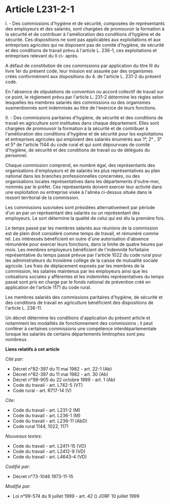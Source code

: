 # Article L231-2-1

I. - Des commissions d'hygiène et de sécurité, composées de représentants des employeurs et des salariés, sont chargées de
promouvoir la formation à la sécurité et de contribuer à l'amélioration des conditions d'hygiène et de sécurité. Ces
dispositions ne sont pas applicables aux exploitations et aux entreprises agricoles qui ne disposent pas de comité d'hygiène,
de sécurité et des conditions de travail prévu à l'article L. 236-1, ces exploitations et entreprises relevant du II ci-
après.

A défaut de constitution de ces commissions par application du titre III du livre 1er du présent code, leur mission est
assurée par des organismes créés conformément aux dispositions du 4. de l'article L. 231-2 du présent code.

En l'absence de stipulations de convention ou accord collectif de travail sur ce point, le règlement prévu par l'article L.
231-2 détermine les règles selon lesquelles les membres salariés des commissions ou des organismes susmentionnés sont
indemnisés au titre de l'exercice de leurs fonctions.

II. - Des commissions paritaires d'hygiène, de sécurité et des conditions de travail en agriculture sont instituées dans
chaque département. Elles sont chargées de promouvoir la formation à la sécurité et de contribuer à l'amélioration des
conditions d'hygiène et de sécurité pour les exploitations et entreprises agricoles qui emploient des salariés énumérés aux
1°, 2° , 3° et 5° de l'article 1144 du code rural et qui sont dépourvues de comité d'hygiène, de sécurité et des conditions
de travail ou de délégués du personnel.

Chaque commission comprend, en nombre égal, des représentants des organisations d'employeurs et de salariés les plus
représentatives au plan national dans les branches professionnelles concernées, ou des organisations locales représentatives
dans les départements d'outre-mer, nommés par le préfet. Ces représentants doivent exercer leur activité dans une
exploitation ou entreprise visée à l'alinéa ci-dessus située dans le ressort territorial de la commission.

Les commissions susvisées sont présidées alternativement par période d'un an par un représentant des salariés ou un
représentant des employeurs. Le sort détermine la qualité de celui qui est élu la première fois.

Le temps passé par les membres salariés aux réunions de la commission est de plein droit considéré comme temps de travail, et
rémunéré comme tel. Les intéressés bénéficient en outre d'une autorisation d'absence rémunérée pour exercer leurs fonctions,
dans la limite de quatre heures par mois. Les membres employeurs bénéficient de l'indemnité forfaitaire représentative du
temps passé prévue par l'article 1022 du code rural pour les administrateurs du troisième collège de la caisse de mutualité
sociale agricole. Les frais de déplacement exposés par les membres de la commission, les salaires maintenus par les
employeurs ainsi que les cotisations sociales y afférentes et les indemnités représentatives du temps passé sont pris en
charge par le fonds national de prévention créé en application de l'article 1171 du code rural.

Les membres salariés des commissions paritaires d'hygiène, de sécurité et des conditions de travail en agriculture
bénéficient des dispositions de l'article L. 236-11.

Un décret détermine les conditions d'application du présent article et notamment les modalités de fonctionnement des
commissions ; il peut conférer à certaines commissions une compétence interdépartementale lorsque les salariés de certains
départements limitrophes sont peu nombreux.

**Liens relatifs à cet article**

_Cité par_:

  - Décret n°82-397 du 11 mai 1982 - art. 22-1 (Ab)
  - Décret n°82-397 du 11 mai 1982 - art. 30 (Ab)
  - Décret n°99-905 du 22 octobre 1999 - art. 1 (Ab)
  - Code du travail - art. L742-5 (VT)
  - Code rural - art. R717-14 (V)

_Cite_:

  - Code du travail - art. L231-2 (M)
  - Code du travail - art. L236-1 (M)
  - Code du travail - art. L236-11 (AbD)
  - Code rural 1144, 1022, 1171

_Nouveaux textes_:

  - Code du travail - art. L2411-15 (VD)
  - Code du travail - art. L2412-9 (VD)
  - Code du travail - art. L4643-4 (VD)

_Codifié par_:

  - Décret n°73-1046 1973-11-15

_Modifié par_:

  - Loi n°99-574 du 9 juillet 1999 - art. 42 () JORF 10 juillet 1999
